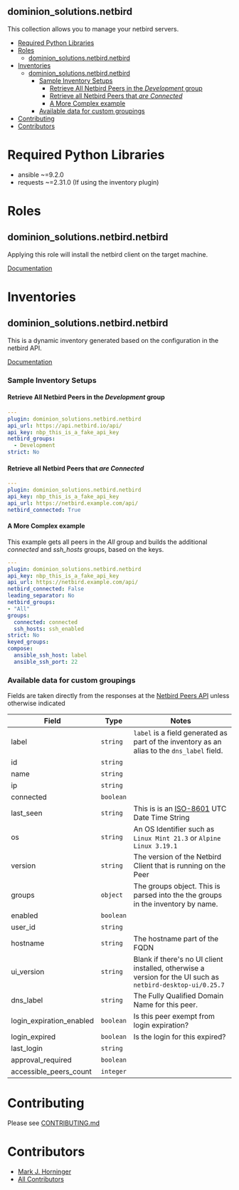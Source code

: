 dominion_solutions.netbird
---
This collection allows you to manage your netbird servers.

- [Required Python Libraries](#required-python-libraries)
- [Roles](#roles)
  - [dominion\_solutions.netbird.netbird](#dominion_solutionsnetbirdnetbird)
- [Inventories](#inventories)
  - [dominion\_solutions.netbird.netbird](#dominion_solutionsnetbirdnetbird-1)
    - [Sample Inventory Setups](#sample-inventory-setups)
      - [Retrieve All Netbird Peers in the _Development_ group](#retrieve-all-netbird-peers-in-the-development-group)
      - [Retrieve all Netbird Peers that _are Connected_](#retrieve-all-netbird-peers-that-are-connected)
      - [A More Complex example](#a-more-complex-example)
    - [Available data for custom groupings](#available-data-for-custom-groupings)
- [Contributing](#contributing)
- [Contributors](#contributors)


# Required Python Libraries
- ansible ~=9.2.0
- requests ~=2.31.0 (If using the inventory plugin)

# Roles
## dominion_solutions.netbird.netbird
Applying this role will install the netbird client on the target machine.

[Documentation](https://galaxy.ansible.com/ui/repo/published/dominion_solutions/netbird/content/role/netbird/)

# Inventories
## dominion_solutions.netbird.netbird
This is a dynamic inventory generated based on the configuration in the netbird API.

[Documentation](https://galaxy.ansible.com/ui/repo/published/dominion_solutions/netbird/content/inventory/netbird/)

### Sample Inventory Setups
#### Retrieve All Netbird Peers in the _Development_ group
```yaml
---
plugin: dominion_solutions.netbird.netbird
api_url: https://api.netbird.io/api/
api_key: nbp_this_is_a_fake_api_key
netbird_groups:
  - Development
strict: No
```

#### Retrieve all Netbird Peers that _are Connected_
```yaml
---
plugin: dominion_solutions.netbird.netbird
api_key: nbp_this_is_a_fake_api_key
api_url: https://netbird.example.com/api/
netbird_connected: True
```

#### A More Complex example
This example gets all peers in the _All_ group and builds the additional _connected_ and _ssh\_hosts_ groups, based on the keys.
```yaml
---
plugin: dominion_solutions.netbird.netbird
api_key: nbp_this_is_a_fake_api_key
api_url: https://netbird.example.com/api/
netbird_connected: False
leading_separator: No
netbird_groups:
- "All"
groups:
  connected: connected
  ssh_hosts: ssh_enabled
strict: No
keyed_groups:
compose:
  ansible_ssh_host: label
  ansible_ssh_port: 22
```
### Available data for custom groupings
Fields are taken directly from the responses at the [Netbird Peers API](https://docs.netbird.io/api/resources/peers#list-all-peers) unless otherwise indicated

| Field                     | Type      | Notes |
| ------------------------- | --------- | ----- |
| label                     | `string`  | `label` is a field generated as part of the inventory as an alias to the `dns_label` field. |
| id                        | `string`  |       |
| name                      | `string`  |       |
| ip                        | `string`  |       |
| connected                 | `boolean` |       |
| last_seen                 | `string`  | This is is an [ISO-8601](https://en.wikipedia.org/wiki/ISO_8601) UTC Date Time String |
| os                        | `string`  | An OS Identifier such as `Linux Mint 21.3` or `Alpine Linux 3.19.1` |
| version                   | `string`  | The version of the Netbird Client that is running on the Peer |
| groups                    | `object`  | The groups object.  This is parsed into the the groups in the inventory by name.  |
| enabled                   | `boolean` |       |
| user_id                   | `string`  |       |
| hostname                  | `string`  | The hostname part of the FQDN |
| ui_version                | `string`  | Blank if there's no UI client installed, otherwise a version for the UI such as `netbird-desktop-ui/0.25.7` |
| dns_label                 | `string`  | The Fully Qualified Domain Name for this peer. |
| login_expiration_enabled  | `boolean` | Is this peer exempt from login expiration? |
| login_expired             | `boolean` | Is the login for this expired? |
| last_login                | `string`  |       |
| approval_required         | `boolean` |       |
| accessible_peers_count    | `integer` |       |

# Contributing
Please see [CONTRIBUTING.md](https://github.com/dominion-solutions/ansible-netbird/blob/main/.github/CONTRIBUTING.md)

# Contributors
- [Mark J. Horninger](https://github.com/spam-n-eggs)
- [All Contributors](https://github.com/dominion-solutions/ansible-netbird/graphs/contributors)
